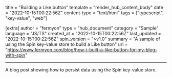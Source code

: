 title = "Building a Like button"
template = "render_hub_content_body"
date = "2022-10-15T00:22:56Z"
content-type = "text/html"
tags = ["typescript", "key-value", "web"]

[extra]
author = "fermyon"
type = "hub_document"
category = "Sample"
language = "JS/TS"
created_at = "2022-10-15T00:22:56Z"
last_updated = "2022-10-15T00:22:56Z"
spin_version = ">v1.0"
summary =  "A sample of using the Spin key-value store to build a Like button"
url = "https://www.fermyon.com/blog/how-i-built-a-like-button-for-my-blog-with-spin"

---

A blog post showing how to persist data using the Spin key-value store.
